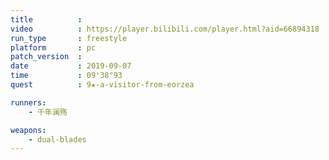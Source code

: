 ```yaml
---
title          :
video          : https://player.bilibili.com/player.html?aid=66894318
run_type       : freestyle
platform       : pc
patch_version  : 
date           : 2019-09-07
time           : 09'38"93
quest          : 9★-a-visitor-from-eorzea

runners:
    - 千年澜殇

weapons:
    - dual-blades
---
```

